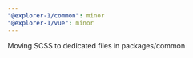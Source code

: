 ```yaml
---
"@explorer-1/common": minor
"@explorer-1/vue": minor
---
```


Moving SCSS to dedicated files in packages/common

